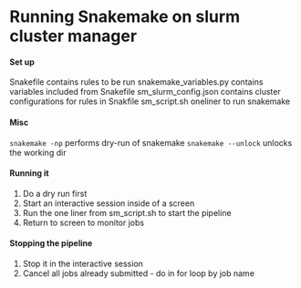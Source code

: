 # Running Snakemake on slurm cluster manager

#### Set up

Snakefile contains rules to be run
snakemake_variables.py contains variables included from Snakefile
sm_slurm_config.json contains cluster configurations for rules in Snakfile
sm_script.sh oneliner to run snakemake 

#### Misc

`snakemake -np` performs dry-run of snakemake
`snakemake --unlock` unlocks the working dir 

#### Running it

1. Do a dry run first
2. Start an interactive session inside of a screen
3. Run the one liner from sm_script.sh to start the pipeline
4. Return to screen to monitor jobs

#### Stopping the pipeline

1. Stop it in the interactive session
2. Cancel all jobs already submitted - do in for loop by job name
